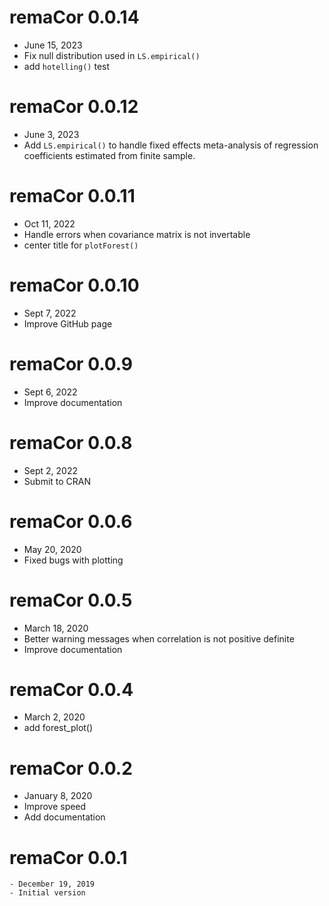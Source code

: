 
# remaCor 0.0.14
 - June 15, 2023
 - Fix null distribution used in `LS.empirical()`
 - add `hotelling()` test

# remaCor 0.0.12
 - June 3, 2023
 - Add `LS.empirical()` to handle fixed effects meta-analysis of regression coefficients estimated from finite sample.

# remaCor 0.0.11
 - Oct 11, 2022
 - Handle errors when covariance matrix is not invertable
 - center title for `plotForest()`

# remaCor 0.0.10
 - Sept 7, 2022
 - Improve GitHub page

# remaCor 0.0.9
 - Sept 6, 2022
 - Improve documentation

# remaCor 0.0.8
 - Sept 2, 2022
 - Submit to CRAN

# remaCor 0.0.6 
 - May 20, 2020
 - Fixed bugs with plotting

# remaCor 0.0.5 
 - March 18, 2020
 - Better warning messages when correlation is not positive definite
 - Improve documentation

# remaCor 0.0.4 
 - March 2, 2020
 - add forest_plot()

# remaCor 0.0.2 
 - January 8, 2020
 - Improve speed
 - Add documentation

# remaCor 0.0.1
	- December 19, 2019
	- Initial version